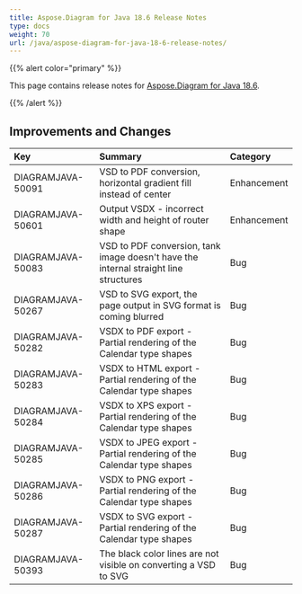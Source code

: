 ```yaml
---
title: Aspose.Diagram for Java 18.6 Release Notes
type: docs
weight: 70
url: /java/aspose-diagram-for-java-18-6-release-notes/
---
```


{{% alert color="primary" %}} 

This page contains release notes for [Aspose.Diagram for Java 18.6](https://repository.aspose.com/repo/com/aspose/aspose-diagram/18.6/).

{{% /alert %}} 
## **Improvements and Changes**

|**Key**|**Summary**|**Category**|
| :- | :- | :- |
|DIAGRAMJAVA-50091|VSD to PDF conversion, horizontal gradient fill instead of center|Enhancement|
|DIAGRAMJAVA-50601|Output VSDX - incorrect width and height of router shape|Enhancement|
|DIAGRAMJAVA-50083|VSD to PDF conversion, tank image doesn't have the internal straight line structures|Bug|
|DIAGRAMJAVA-50267|VSD to SVG export, the page output in SVG format is coming blurred|Bug|
|DIAGRAMJAVA-50282|VSDX to PDF export - Partial rendering of the Calendar type shapes|Bug|
|DIAGRAMJAVA-50283|VSDX to HTML export - Partial rendering of the Calendar type shapes|Bug|
|DIAGRAMJAVA-50284|VSDX to XPS export - Partial rendering of the Calendar type shapes|Bug|
|DIAGRAMJAVA-50285|VSDX to JPEG export - Partial rendering of the Calendar type shapes|Bug|
|DIAGRAMJAVA-50286|VSDX to PNG export - Partial rendering of the Calendar type shapes|Bug|
|DIAGRAMJAVA-50287|VSDX to SVG export - Partial rendering of the Calendar type shapes|Bug|
|DIAGRAMJAVA-50393|The black color lines are not visible on converting a VSD to SVG|Bug|

